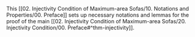 This [[02. Injectivity Condition of Maximum-area Sofas/10. Notations and Properties/00. Preface]] sets up necessary notations and lemmas for the proof of the main [[02. Injectivity Condition of Maximum-area Sofas/20. Injectivity Condition/00. Preface#^thm-injectivity]].